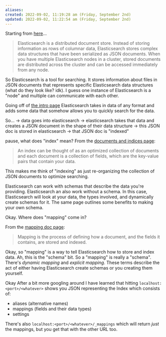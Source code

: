 ```yaml
---
aliases: 
created: 2022-09-02, 11:19:28 am (Friday, September 2nd)
updated: 2022-09-02, 11:22:54 am (Friday, September 2nd)
---
```

Starting from [here](https://www.elastic.co/guide/en/elasticsearch/reference/current/documents-indices.html)...

> Elasticsearch is a distributed document store. Instead of storing information as rows of columnar data, Elasticsearch stores complex data structures that have been serialized as JSON documents. When you have multiple Elasticsearch nodes in a cluster, stored documents are distributed across the cluster and can be accessed immediately from any node.

So Elasticsearch is a tool for searching.
It stores information about files in JSON documents that represents specific Elasticsearch data structures (what do they look like? idk).
I guess one instance of Elasticsearch is a "node" and multiple can communicate with each other.

Going off of [the intro page](https://www.elastic.co/guide/en/elasticsearch/reference/current/elasticsearch-intro.html) Elasticsearch takes in data of any format and adds some data that somehow allows you to quickly search for the data.

So...
-> data goes into elasticsearch
-> elasticsearch takes that data and creates a JSON document in the shape of their data structure
-> this JSON doc is stored in elasticsearch
-> that JSON doc is "indexed"

pause, what does "index" mean?
From the [documents and indices page](https://www.elastic.co/guide/en/elasticsearch/reference/current/documents-indices.html):
> An index can be thought of as an optimized collection of documents and each document is a collection of fields, which are the key-value pairs that contain your data.

This makes me think of "indexing" as just re-organizing the collection of JSON documents to optimize searching.

Elasticsearch can work with schemas that describe the data you're providing.
Elasticsearch an also work without a schema.
In this case, Elasticsearch will look at your data, the types involved, and dynamically create schemas for it.
The same page outlines some benefits to making your own schema.

Okay.
Where does "mapping" come in?

From the [mapping doc page](https://www.elastic.co/guide/en/elasticsearch/reference/current/mapping.html):
> Mapping is the process of defining how a document, and the fields it contains, are stored and indexed.

Okay, so "mapping" is a way to tell Elasticsearch how to store and index data.
Ah, this is the "schema" bit.
So a "mapping" is really a "schema".
There's *dynamic mapping* and *explicit mapping*.
These terms describe the act of either having Elasticsearch create schemas or you creating them yourself.

Okay
After a bit more googling around I have learned that hitting `localhost:<port>/<whatever>` shows you JSON representing the Index which consists of:
- aliases (alternative names)
- mappings (fields and their data types)
- settings

There's also `localhost:<port>/<whatever>/_mappings` which will return *just* the mappings, but you get that with the other URL too.